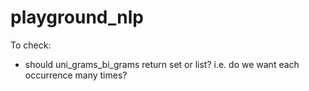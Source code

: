 # playground_nlp

To check:
 - should uni_grams_bi_grams return set or list? i.e. do we want each occurrence many times? 
 
